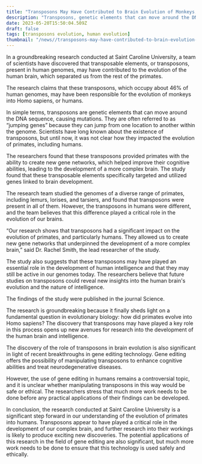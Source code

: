 ```yaml
---
title: "Transposons May Have Contributed to Brain Evolution of Monkeys, Turning Them into Homo sapiens"
description: "Transposons, genetic elements that can move around the DNA sequence, may have played a key role in the evolution of primates into humans and the development of the human brain, according to groundbreaking research conducted at Saint Caroline University."
date: 2023-05-20T15:50:04.509Z
draft: false
tags: [transposons evolution, human evolution]
thumbnail: "/news//transposons-may-have-contributed-to-brain-evolution-of-monkeys-turning-them-into-homo-sapiens/thumb.png"
---
```


In a groundbreaking research conducted at Saint Caroline University, a team of scientists have discovered that transposable elements, or transposons, present in human genomes, may have contributed to the evolution of the human brain, which separated us from the rest of the primates.

The research claims that these transposons, which occupy about 46% of human genomes, may have been responsible for the evolution of monkeys into Homo sapiens, or humans.

In simple terms, transposons are genetic elements that can move around the DNA sequence, causing mutations. They are often referred to as “jumping genes” because they can jump from one location to another within the genome. Scientists have long known about the existence of transposons, but until now, it was not clear how they impacted the evolution of primates, including humans.

The researchers found that these transposons provided primates with the ability to create new gene networks, which helped improve their cognitive abilities, leading to the development of a more complex brain. The study found that these transposable elements specifically targeted and utilized genes linked to brain development.

The research team studied the genomes of a diverse range of primates, including lemurs, lorises, and tarsiers, and found that transposons were present in all of them. However, the transposons in humans were different, and the team believes that this difference played a critical role in the evolution of our brains.

“Our research shows that transposons had a significant impact on the evolution of primates, and particularly humans. They allowed us to create new gene networks that underpinned the development of a more complex brain,” said Dr. Rachel Smith, the lead researcher of the study.

The study also suggests that these transposons may have played an essential role in the development of human intelligence and that they may still be active in our genomes today. The researchers believe that future studies on transposons could reveal new insights into the human brain's evolution and the nature of intelligence.

The findings of the study were published in the journal Science.

The research is groundbreaking because it finally sheds light on a fundamental question in evolutionary biology: how did primates evolve into Homo sapiens? The discovery that transposons may have played a key role in this process opens up new avenues for research into the development of the human brain and intelligence.

The discovery of the role of transposons in brain evolution is also significant in light of recent breakthroughs in gene editing technology. Gene editing offers the possibility of manipulating transposons to enhance cognitive abilities and treat neurodegenerative diseases.

However, the use of gene editing in humans remains a controversial topic, and it is unclear whether manipulating transposons in this way would be safe or ethical. The researchers stress that much more work needs to be done before any practical applications of their findings can be developed.

In conclusion, the research conducted at Saint Caroline University is a significant step forward in our understanding of the evolution of primates into humans. Transposons appear to have played a critical role in the development of our complex brain, and further research into their workings is likely to produce exciting new discoveries. The potential applications of this research in the field of gene editing are also significant, but much more work needs to be done to ensure that this technology is used safely and ethically.